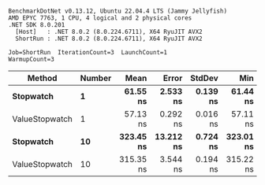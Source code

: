 ```

BenchmarkDotNet v0.13.12, Ubuntu 22.04.4 LTS (Jammy Jellyfish)
AMD EPYC 7763, 1 CPU, 4 logical and 2 physical cores
.NET SDK 8.0.201
  [Host]   : .NET 8.0.2 (8.0.224.6711), X64 RyuJIT AVX2
  ShortRun : .NET 8.0.2 (8.0.224.6711), X64 RyuJIT AVX2

Job=ShortRun  IterationCount=3  LaunchCount=1  
WarmupCount=3  

```
| Method         | Number | Mean      | Error     | StdDev   | Min       | Max       | Gen0   | Allocated |
|--------------- |------- |----------:|----------:|---------:|----------:|----------:|-------:|----------:|
| **Stopwatch**      | **1**      |  **61.55 ns** |  **2.533 ns** | **0.139 ns** |  **61.44 ns** |  **61.70 ns** | **0.0005** |      **40 B** |
| ValueStopwatch | 1      |  57.13 ns |  0.292 ns | 0.016 ns |  57.11 ns |  57.14 ns |      - |         - |
| **Stopwatch**      | **10**     | **323.45 ns** | **13.212 ns** | **0.724 ns** | **323.01 ns** | **324.28 ns** | **0.0005** |      **40 B** |
| ValueStopwatch | 10     | 315.35 ns |  3.544 ns | 0.194 ns | 315.22 ns | 315.57 ns |      - |         - |
